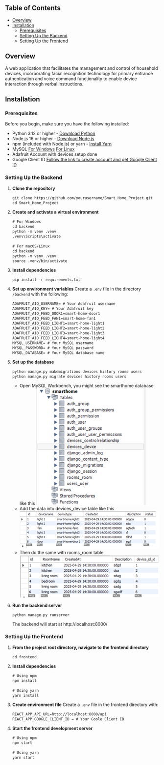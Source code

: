 ## Table of Contents
- [Overview](#overview)
- [Installation](#installation)
  - [Prerequisites](#prerequisites)
  - [Setting Up the Backend](#setting-up-the-backend)
  - [Setting Up the Frontend](#setting-up-the-frontend)
## Overview

A web application that facilitates the management and control of household devices, incorporating facial recognition technology for primary entrance authentication and voice command functionality to enable device interaction through verbal instructions.

## Installation

### Prerequisites

Before you begin, make sure you have the following installed:
- Python 3.12 or higher - [Download Python](https://www.python.org/downloads/)
- Node.js 16 or higher - [Download Node.js](https://nodejs.org/en/download/)
- npm (included with Node.js) or yarn - [Install Yarn](https://classic.yarnpkg.com/en/docs/install)
- MySQL 
    [For Windows](https://www.geeksforgeeks.org/how-to-install-mysql-in-windows/)
    [For Linux](https://www.geeksforgeeks.org/how-to-install-mysql-on-linux/)
- Adafruit Account with devices setup done
- Google Client ID [Follow the link to create account and get Google Client ID](https://blog.logrocket.com/guide-adding-google-login-react-app/)

### Setting Up the Backend

1. **Clone the repository**
   ```
   git clone https://github.com/yourusername/Smart_Home_Project.git
   cd Smart_Home_Project
   ```

2. **Create and activate a virtual environment**
   ```
   # For Windows
   cd backend
   python -m venv .venv
   .venv\Scripts\activate

   # For macOS/Linux
   cd backend
   python -m venv .venv
   source .venv/bin/activate
   ```

3. **Install dependencies**
   ```
   pip install -r requirements.txt
   ```

4. **Set up environment variables**
   Create a `.env` file in the directory `/backend` with the following:
   ```
   ADAFRUIT_AIO_USERNAME= # Your Adafruit username
   ADAFRUIT_AIO_KEY= # Your Adafruit key
   ADAFRUIT_AIO_FEED_DOOR1=smart-home-door1
   ADAFRUIT_AIO_FEED_FAN1=smart-home-fan1
   ADAFRUIT_AIO_FEED_LIGHT1=smart-home-light1
   ADAFRUIT_AIO_FEED_LIGHT2=smart-home-light2
   ADAFRUIT_AIO_FEED_LIGHT3=smart-home-light3
   ADAFRUIT_AIO_FEED_LIGHT4=smart-home-light4
   MYSQL_USERNAME= # Your MySQL username
   MYSQL_PASSWORD= # Your MySQL password
   MYSQL_DATABASE= # Your MySQL database name
   ```

5. **Set up the database**
   ```
   python manage.py makemigrations devices history rooms users
   python manage.py migrate devices history rooms users
   ```
   - Open MySQL Workbench, you might see the smarthome database like this
    ![Smarthome Database](images/smarthome-database.png)
   - Add the data into devices_device table like this
    ![Add data into devices_device table](images/devices_device-table.png)
   - Then do the same with rooms_room table
    ![Add data into rooms_room table](images/rooms_room-table.png)
6. **Run the backend server**
   ```
   python manage.py runserver
   ```
   The backend will start at http://localhost:8000/

### Setting Up the Frontend

1. **From the project root directory, navigate to the frontend directory**
   ```
   cd frontend
   ```

2. **Install dependencies**
   ```
   # Using npm
   npm install

   # Using yarn
   yarn install
   ```

3. **Create environment file**
   Create a `.env` file in the frontend directory with:
   ```
   REACT_APP_API_URL=http://localhost:8000/api
   REACT_APP_GOOGLE_CLIENT_ID = # Your Goole Client ID
   ```

4. **Start the frontend development server**
   ```
   # Using npm
   npm start

   # Using yarn
   yarn start
   ```